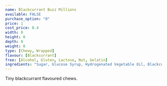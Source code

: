 ```yaml
---
name: Blackcurrant Buzz Millions
available: FALSE
purchase_option: "0"
price: 1
cost_price: 0.4
width: 0
height: 0
depth: 0
weight: 0
type: [Chewy, Wrapped]
flavour: [Blackcurrant]
free: [Alcohol, Gluten, Lactose, Nut, Gelatin]
ingredients: "Sugar, Glucose Syrup, Hydrogenated Vegetable Oil, Blackcurrant Juice From Concentrate 3% Acid (Citric Acid), Starch, Concentrates (Black Carrot, Hibiscus) Gelling Agents, E414, E418, Flavouring Emulsifier E473."
---
```

Tiny blackcurrant flavoured chews.